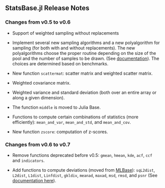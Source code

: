 ## StatsBase.jl Release Notes

### Changes from v0.5 to v0.6

* Support of weighted sampling without replacements

* Implement several new sampling algorithms and a new polyalgorithm for sampling (for both with and without replacements). The new polyalgorithms choose the proper routine depending on the size of the pool and the number of samples to be drawn. (See [documentation](http://statsbasejl.readthedocs.org/en/latest/sampling.html)). The choices are determined based on benchmarks.

* New function ``scattermat``: scatter matrix and weighted scatter matrix.

* Weighted covariance matrix.

* Weighted variance and standard deviation (both over an entire array or along a given dimension).

* The function ``middle`` is moved to Julia Base.

* Functions to compute certain combinations of statistics (more efficiently): ``mean_and_var``, ``mean_and_std``, and ``mean_and_cov``.

* New function ``zscore``: computation of z-scores.


### Changes from v0.6 to v0.7

* Remove functions deprecated before v0.5: ``gmean``, ``hmean``, ``kde``, ``acf``, ``ccf`` and ``indicators``.

* Add functions to compute deviations (moved from [MLBase](https://github.com/JuliaStats/MLBase.jl)): 
  ``sqL2dist``, ``L2dist``, ``L1dist``, ``Linfdist``, ``gkldiv``, ``meanad``, ``maxad``, ``msd``, ``rmsd``, and ``psnr`` (See [documentation here](http://statsbasejl.readthedocs.org/en/latest/deviation.html)).

